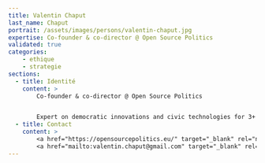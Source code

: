 ```yaml
---
title: Valentin Chaput
last_name: Chaput
portrait: /assets/images/persons/valentin-chaput.jpg
expertise: Co-founder & co-director @ Open Source Politics
validated: true
categories:
    - ethique
    - strategie
sections:
  - title: Identité
    content: >
        Co-founder & co-director @ Open Source Politics


        Expert on democratic innovations and civic technologies for 3+ years, after several positions within local or national institutions and strong commitments to citizen-driven politics in France and Europe.
  - title: Contact
    content: >
        <a href="https://opensourcepolitics.eu/" target="_blank" rel="noreferrer">Site</a> –
        <a href="mailto:valentin.chaput@gmail.com" target="_blank" rel="noreferrer">Mail</a>
---
```

